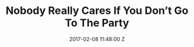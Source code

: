 ---
title: Nobody Really Cares If You Don’t Go To The Party
date: 2017-02-08 11:48:00 Z
artist: Courtney Barnett
youtube: 2ZOGlFdReMM
---